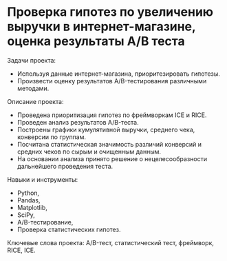 #  Проверка гипотез по увеличению выручки в интернет-магазине, оценка результаты A/B теста

Задачи проекта:
- Используя данные интернет-магазина, приоритезировать гипотезы.
- Произвести оценку результатов A/B-тестирования различными методами.

Описание проекта:
- Проведена приоритизация гипотез по фреймворкам ICE и RICE. 
- Проведен анализ результатов A/B-теста.
- Построены графики кумулятивной выручки, среднего чека, конверсии по группам.
- Посчитана статистическая значимость различий конверсий и средних чеков по сырым и очищенным данным. 
- На основании анализа принято решение о нецелесообразности дальнейшего проведения теста.

Навыки и инструменты:
- Python,
- Pandas,
- Matplotlib,
- SciPy,
- A/B-тестирование,
- Проверка статистических гипотез.

Ключевые слова проекта: A/B-тест, статистический тест, фреймворк, RICE, ICE.
